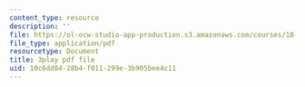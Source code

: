 ```yaml
---
content_type: resource
description: ''
file: https://ol-ocw-studio-app-production.s3.amazonaws.com/courses/18-06sc-linear-algebra-fall-2011/10c6dd8428b4f011299e3b905bee4c11_pz3zyUO2gpM.pdf
file_type: application/pdf
resourcetype: Document
title: 3play pdf file
uid: 10c6dd84-28b4-f011-299e-3b905bee4c11
---
```


